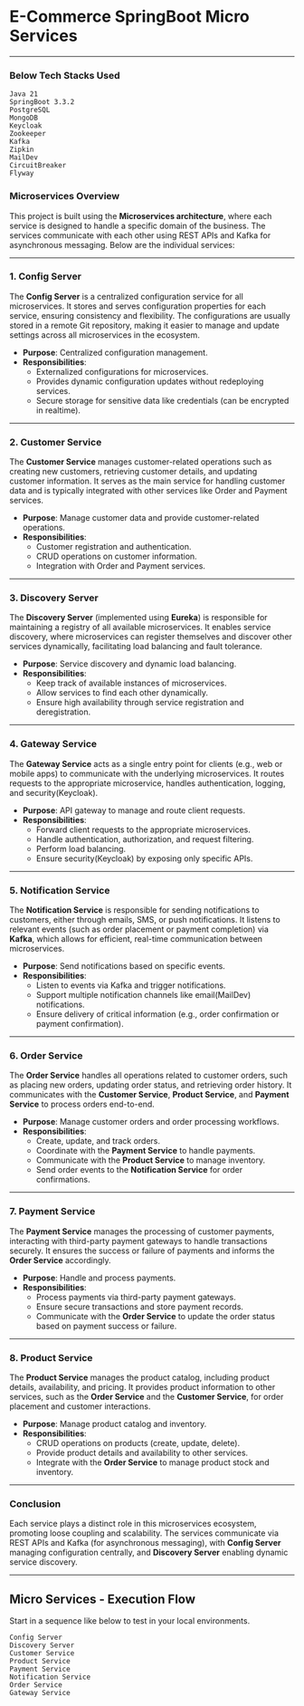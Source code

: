 # E-Commerce SpringBoot Micro Services

---
### **Below Tech Stacks Used**
```
Java 21
SpringBoot 3.3.2
PostgreSQL
MongoDB
Keycloak
Zookeeper
Kafka
Zipkin
MailDev
CircuitBreaker
Flyway
```

### **Microservices Overview**

This project is built using the **Microservices architecture**, where each service is designed to handle a specific domain of the business. The services communicate with each other using REST APIs and Kafka for asynchronous messaging. Below are the individual services:

---

### **1. Config Server**
The **Config Server** is a centralized configuration service for all microservices. It stores and serves configuration properties for each service, ensuring consistency and flexibility. The configurations are usually stored in a remote Git repository, making it easier to manage and update settings across all microservices in the ecosystem.

- **Purpose**: Centralized configuration management.
- **Responsibilities**:
    - Externalized configurations for microservices.
    - Provides dynamic configuration updates without redeploying services.
    - Secure storage for sensitive data like credentials (can be encrypted in realtime).

---

### **2. Customer Service**
The **Customer Service** manages customer-related operations such as creating new customers, retrieving customer details, and updating customer information. It serves as the main service for handling customer data and is typically integrated with other services like Order and Payment services.

- **Purpose**: Manage customer data and provide customer-related operations.
- **Responsibilities**:
    - Customer registration and authentication.
    - CRUD operations on customer information.
    - Integration with Order and Payment services.

---

### **3. Discovery Server**
The **Discovery Server** (implemented using **Eureka**) is responsible for maintaining a registry of all available microservices. It enables service discovery, where microservices can register themselves and discover other services dynamically, facilitating load balancing and fault tolerance.

- **Purpose**: Service discovery and dynamic load balancing.
- **Responsibilities**:
    - Keep track of available instances of microservices.
    - Allow services to find each other dynamically.
    - Ensure high availability through service registration and deregistration.

---

### **4. Gateway Service**
The **Gateway Service** acts as a single entry point for clients (e.g., web or mobile apps) to communicate with the underlying microservices. It routes requests to the appropriate microservice, handles authentication, logging, and security(Keycloak).

- **Purpose**: API gateway to manage and route client requests.
- **Responsibilities**:
    - Forward client requests to the appropriate microservices.
    - Handle authentication, authorization, and request filtering.
    - Perform load balancing.
    - Ensure security(Keycloak) by exposing only specific APIs.

---

### **5. Notification Service**
The **Notification Service** is responsible for sending notifications to customers, either through emails, SMS, or push notifications. It listens to relevant events (such as order placement or payment completion) via **Kafka**, which allows for efficient, real-time communication between microservices.

- **Purpose**: Send notifications based on specific events.
- **Responsibilities**:
    - Listen to events via Kafka and trigger notifications.
    - Support multiple notification channels like email(MailDev) notifications.
    - Ensure delivery of critical information (e.g., order confirmation or payment confirmation).

---

### **6. Order Service**
The **Order Service** handles all operations related to customer orders, such as placing new orders, updating order status, and retrieving order history. It communicates with the **Customer Service**, **Product Service**, and **Payment Service** to process orders end-to-end.

- **Purpose**: Manage customer orders and order processing workflows.
- **Responsibilities**:
    - Create, update, and track orders.
    - Coordinate with the **Payment Service** to handle payments.
    - Communicate with the **Product Service** to manage inventory.
    - Send order events to the **Notification Service** for order confirmations.

---

### **7. Payment Service**
The **Payment Service** manages the processing of customer payments, interacting with third-party payment gateways to handle transactions securely. It ensures the success or failure of payments and informs the **Order Service** accordingly.

- **Purpose**: Handle and process payments.
- **Responsibilities**:
    - Process payments via third-party payment gateways.
    - Ensure secure transactions and store payment records.
    - Communicate with the **Order Service** to update the order status based on payment success or failure.

---

### **8. Product Service**
The **Product Service** manages the product catalog, including product details, availability, and pricing. It provides product information to other services, such as the **Order Service** and the **Customer Service**, for order placement and customer interactions.

- **Purpose**: Manage product catalog and inventory.
- **Responsibilities**:
    - CRUD operations on products (create, update, delete).
    - Provide product details and availability to other services.
    - Integrate with the **Order Service** to manage product stock and inventory.

---

### **Conclusion**

Each service plays a distinct role in this microservices ecosystem, promoting loose coupling and scalability. The services communicate via REST APIs and Kafka (for asynchronous messaging), with **Config Server** managing configuration centrally, and **Discovery Server** enabling dynamic service discovery.

---

## **Micro Services - Execution Flow**
Start in a sequence like below to test in your local environments.
```
Config Server
Discovery Server
Customer Service
Product Service
Payment Service
Notification Service
Order Service
Gateway Service
```
